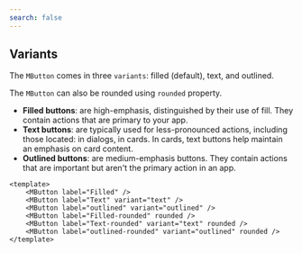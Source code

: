 ```yaml
---
search: false
---
```


## Variants

The `MButton` comes in three `variants`: filled (default), text, and outlined.

The `MButton` can also be rounded using `rounded` property.

- **Filled buttons**: are high-emphasis, distinguished by their use of fill. They contain actions that are primary to your app.
- **Text buttons**: are typically used for less-pronounced actions, including those located: in dialogs, in cards. In cards, text buttons help maintain an emphasis on card content.
- **Outlined buttons**: are medium-emphasis buttons. They contain actions that are important but aren't the primary action in an app.

<DemoContainer>
	<MButton label="Filled" />
	<MButton label="Text" variant="text"/>
	<MButton label="outlined" variant="outlined"/>
	<MButton label="Filled-rounded" rounded/>
	<MButton label="Text-rounded" variant="text" rounded/>
	<MButton label="outlined-rounded" variant="outlined" rounded/>
</DemoContainer>

```vue
<template>
	<MButton label="Filled" />
	<MButton label="Text" variant="text" />
	<MButton label="outlined" variant="outlined" />
	<MButton label="Filled-rounded" rounded />
	<MButton label="Text-rounded" variant="text" rounded />
	<MButton label="outlined-rounded" variant="outlined" rounded />
</template>
```

